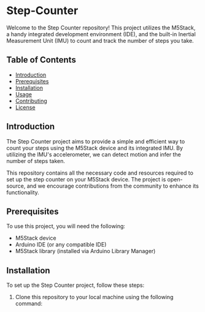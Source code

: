 
# Step-Counter

Welcome to the Step Counter repository! This project utilizes the M5Stack, a handy integrated development environment (IDE), and the built-in Inertial Measurement Unit (IMU) to count and track the number of steps you take.

## Table of Contents

- [Introduction](#introduction)
- [Prerequisites](#prerequisites)
- [Installation](#installation)
- [Usage](#usage)
- [Contributing](#contributing)
- [License](#license)

## Introduction

The Step Counter project aims to provide a simple and efficient way to count your steps using the M5Stack device and its integrated IMU. By utilizing the IMU's accelerometer, we can detect motion and infer the number of steps taken.

This repository contains all the necessary code and resources required to set up the step counter on your M5Stack device. The project is open-source, and we encourage contributions from the community to enhance its functionality.

## Prerequisites

To use this project, you will need the following:

- M5Stack device
- Arduino IDE (or any compatible IDE)
- M5Stack library (installed via Arduino Library Manager)

## Installation

To set up the Step Counter project, follow these steps:

1. Clone this repository to your local machine using the following command:

